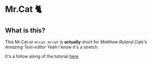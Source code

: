 # Mr.Cat 🐈

## What is this?

This Mr.Cat or `mrcat`. `mrcat` is __actually__ short for _Matthew Roland Cale's Amazing Text-editor_ Yeah I know it's a stretch.

It's a follow along of the tutorial [here](https://www.flenker.blog/hecto/)

